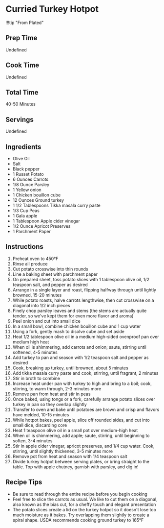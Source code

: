 # Curried Turkey Hotpot

!!!tip "From Plated"

## Prep Time
Undefined

## Cook Time
Undefined

## Total Time
40-50 Minutes

## Servings
Undefined

## Ingredients
* Olive Oil
* Salt
* Black pepper
* 1 Russet Potato
* 6 Ounces Carrots
* 1/8 Ounce Parsley
* 1 Yellow onion
* 1 Chicken bouillon cube
* 12 Ounces Ground turkey
* 1 1/2 Tablespoons Tikka masala curry paste
* 1/3 Cup Peas
* 1 Gala apple
* 1 Tablespoon Apple cider vinegar
* 1/2 Ounce Apricot Preserves
* 1 Parchment Paper

## Instructions
1. Preheat oven to 450&deg;F
1. Rinse all produce
1. Cut potato crosswise into thin rounds
1. Line a baking sheet with parchment paper
1. On prepared sheet, toss potato slices with 1 tablespoon olive oil, 1/2 teaspoon salt, and pepper as desired
1. Arrange in a single layer and roast, flipping halfway through until lightly browned, 15-20 minutes
1. While potato roasts, halve carrots lengthwise, then cut crosswise on a diagonal into 1/2 inch pieces
1. Finely chop parsley leaves and stems (the stems are actually quite tender, so we've kept them for even more flavor and aroma)
1. Peel onion and cut into small dice
1. In a small bowl, combine chicken bouillon cube and 1 cup water
1. Using a fork, gently mash to disolve cube and set aside
1. Heat 1/2 tablespoon olive oil in a medium high-sided ovenproof pan over medium high heat
1. When oil is shimmering, add carrots and onion; saute, stirring until softened, 4-5 minutes
1. Add turkey to pan and season with 1/2 teaspoon salt and pepper as desired
1. Cook, breaking up turkey, until browned, about 5 minutes
1. Add tikka masala curry paste and cook, stirring, until fragrant, 2 minutes
1. Stir in broth to combine
1. Increase heat under pan with turkey to high and bring to a boil; cook, stirring, to warm through, 2-3 minutes more
1. Remove pan from heat and stir in peas
1. Once baked, using tongs or a fork, carefully arrange potato slices over turkey in pan so they overlap slightly
1. Transfer to oven and bake until potatoes are brown and crisp and flavors have melded, 10-15 minutes
1. While hotpot bakes, peel apple, slice off rounded sides, and cut into small dice, discarding core
1. Heat 1 teaspoon olive oil in a small pot over medium-high heat
1. When oil is shimmering, add apple; saute, stirring, until beginning to soften, 3-4 minutes
1. Stir in apple cider vinegar, apricot preserves, and 1/4 cup water. Cook, stirring, until slightly thickened, 3-5 minutes more
1. Remove pot from heat and season with 1/4 teaspoon salt
1. Divide turkey hotpot between serving plates, or bring straight to the table. Top with apple chutney, garnish with parsley, and dig in!

## Recipe Tips
* Be sure to read through the entire recipe before you begin cooking
* Feel free to slice the carrots as usual. We like to cut them on a diagonal, also known as the bias cut, for a cheffy touch and elegant presentation
* The potato slices create a lid on the turkey hotpot so it doesn't lose too much moisture as it bakes. Try overlapping them slightly to create a spiral shape. USDA recommends cooking ground turkey to 165&deg;F